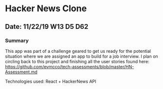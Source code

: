 # Hacker News Clone

## Date: 11/22/19 W13 D5 D62

### Summary

This app was part of a challenge geared to get us ready for the potential situation where we are assigned an app to build for a job interview. I plan on circling back to this project and finishing all the user stories found here:  https://github.com/evmcco/tech-assessments/blob/master/HN-Assessment.md

Technologies used: React + HackerNews API
